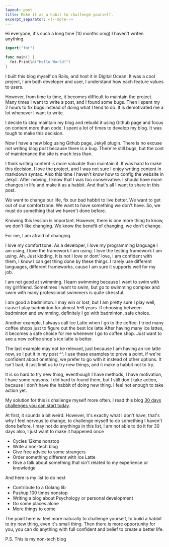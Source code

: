 ```yaml
---
layout: post
title: Make it as a habit to challenge yourself.
excerpt_separator: <!--more-->
---
```


Hi everyone, it's such a long time (10 months omg) I haven't writen anything.

<!--more-->


```go
import("fmt")

func main() {
  fmt.Println("Hello World!")
}
```

I built this blog myself on Rails, and host it in Digital Ocean.
It was a cool project, I am both developer and
user, I understand how each feature values to users.

However, from time to time, it becomes difficult to maintain the project.
Many times I want to write a post, and I found some bugs. Then I spent
my 2 hours to fix bugs instead of doing what I tend to do. It is demotivated
me a lot whenever I want to write.

I decide to stop maintain my blog and rebuild it using Github page
and focus on content more than code. I spent a lot of times to develop my
blog. It was tough to make this decision.

Now I have a new blog using Github page, Jekyll plugin. There is no excuse
not writing blog post because there is a bug. There're still bugs,
but the cost of maintenance the site is much less than.

I think writing content is more valuable than maintain it.
It was hard to make this decision, I love the project, and I was not sure I 
enjoy writing content in markdown syntax. Also this time I haven't know how to
config the website in Jekyll. After moving, I know that I was too conservative.
I should have more changes in life and make it as a habbit.
And that's all I want to share in this post.

We want to change our life, fix our bad habbit to live better.
We want to get out of our comfortzone. We want to have something we don't have.
So, we must do something that we haven't done before.

Knowing this lession is important. However, there is one more thing
to know, we don't like changing. We know the benefit of changing, we don't
change.

For me, I am afraid of changing.

I love my comfortzone. As a developer, I love my programming language I am using,
I love the framework I am using. I love the testing framework I am using.
Ah, Just kidding, It is not I love or dont' love,
I am confident with them, I know I can get thing done by these things.
I rarely use different languages, different frameworks, cause I am sure it
supports well for my job.

I am not good at swimming. I learn swimming because I want to
swim with my girlfriend. Sometimes I want to swim, but go to swimming complex
and swim with many professional swimmers is quite stressful.

I am good a badminton. I may win or lost, but I am pretty sure I play
well, cause I play badminton for almost 5-6 years. If choosing between badminton
and swimming, definitely I go with badminton, safe choice.

Another example, I always call Ice Latte when I go to the coffee.
I tried many coffee shops just to figure out the best Ice latte
After having many ice lattes, it becomes a safe choice for me whenever I go
to coffee shop. Just want to see a new coffee shop's ice latte is better.

The last example may not be relevant, just because I am having an ice
latte now, so I put it in my post ^^. I use these examples to prove a point,
if we're confident about onething, we prefer to go with it instead of other
options. It isn't bad, it just limit us to try new things, and it make a habbit
not to try.

It is so hard to try new thing, eventhough I have
methods, I have motivation, I have some reasons. I did hard to found them, but
I still don't take action, because I don't have the habbit of doing new thing.
I feel not enough to take action yet.

My solution for this is challenge myself more often. I read this blog
[30 days challenges you can start today](https://themission.co/a-list-of-30-day-challenges-you-can-start-today-532c28bc2585).

At first, it sounds a bit weird. However, it's exactly what I don't have,
that's why I feel nervous to change, to challenge myself to do
something I haven't done before. I may not do anythings in this list, I
am not able to do it for 30 days also, I just want to make it happened once

- Cycles 12kms nonstop
- Write a non-tech blog
- Give free advice to some strangers
- Order something different with Ice Latte
- Give a talk about something that isn't related to my experience or knowledge 

And here is my list to do next

- Contribute to a Golang lib
- Pushup 100 times nonstop
- Writing a blog about Psychology or personal development
- Go some places alone
- More things to come

The point here is: feel more naturally to challenge yourself,
to build a habbit to try new thing, even it's small thing.
Then there is more opportunity for you, you can do anything 
with full confident and belief to create a better life.

P.S. This is my non-tech blog

